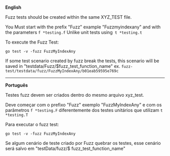 **English**

Fuzz tests should be created within the same XYZ_TEST file.

You Must start with the prefix "Fuzz" example "Fuzzmyindexany" and with the parameters `f *testing.f` Unlike unit tests using` t *testing.t`

To execute the Fuzz Test:
    
    go test -v -fuzz FuzzMyIndexAny

If some test scenario created by fuzz break the tests, this scenario will be saved in "testdata/Fuzz/$fuzz_test_function_name" 
ex. ```fuzz-test/testdata/fuzz/FuzzMyIndexAny/b01eab59595e769c```
___________

**Português**

Testes fuzz devem ser criados dentro do mesmo arquivo xyz_test.

Deve começar com o prefixo "Fuzz" exemplo "FuzzMyIndexAny" e com os parâmetros `f *testing.F` diferentemente dos testes unitários que utilizam `t *testing.T`

Para executar o fuzz test: 

    go test -v -fuzz FuzzMyIndexAny

Se algum cenário de teste criado por Fuzz quebrar os testes, esse cenário será salvo em "testData/fuzz/$ fuzz_test_function_name"